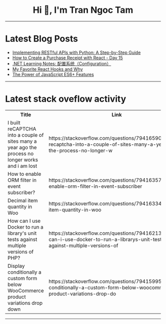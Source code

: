 <h1 align="center">Hi 👋, I'm Tran Ngoc Tam</h1>

---

# Latest Blog Posts 
<!-- BLOG-POST-LIST:START -->
- [Implementing RESTful APIs with Python: A Step-by-Step Guide](https://dev.to/janicehoover1989/implementing-restful-apis-with-python-a-step-by-step-guide-3mj0)
- [How to Create a Purchase Receipt with React - Day 15](https://dev.to/jds64/how-to-create-a-purchase-receipt-with-react-day-15-2i77)
- [.NET Learning Notes: 配置系统（Configuration）](https://dev.to/alexleeeeeeeeee/net-learning-notes-pei-zhi-xi-tong-configuration-4aen)
- [My Favorite React Hooks and Why](https://dev.to/johnquintana1957/my-favorite-react-hooks-and-why-iha)
- [The Power of JavaScript ES6+ Features](https://dev.to/johnquintana1957/the-power-of-javascript-es6-features-1pa8)
<!-- BLOG-POST-LIST:END -->

---

# Latest stack oveflow activity
<table>
  <tr><th>Title</th><th>Link</th></tr>
  <!-- STACKOVERFLOW:START --><tr><td>I built reCAPTCHA into a couple of sites many a year ago the process no longer works and i am lost</td><td>https://stackoverflow.com/questions/79416590/i-built-recaptcha-into-a-couple-of-sites-many-a-year-ago-the-process-no-longer-w</td></tr><tr><td>How to enable ORM filter in event subscriber?</td><td>https://stackoverflow.com/questions/79416357/how-to-enable-orm-filter-in-event-subscriber</td></tr><tr><td>Decimal item quantity in Woo</td><td>https://stackoverflow.com/questions/79416334/decimal-item-quantity-in-woo</td></tr><tr><td>How can I use Docker to run a library&#39;s unit tests against multiple versions of PHP?</td><td>https://stackoverflow.com/questions/79416213/how-can-i-use-docker-to-run-a-librarys-unit-tests-against-multiple-versions-of</td></tr><tr><td>Display conditionally a custom form below WooCommerce product variations drop down</td><td>https://stackoverflow.com/questions/79415995/display-conditionally-a-custom-form-below-woocommerce-product-variations-drop-do</td></tr><!-- STACKOVERFLOW:END -->
</table>

---


